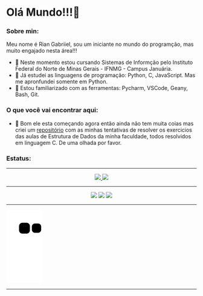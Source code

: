 # Olá Mundo!!!👋

### Sobre min: 

Meu nome é Rian Gabriiel, sou um iniciante no mundo do programção, mas muito engajado nesta área!!!
- 🔭 Neste momento estou cursando Sistemas de Informção pelo Instituto Federal do Norte de Minas Gerais - IFNMG - Campus Januária.
- 🌱 Já estudei as linguagens de programação: Python, C, JavaScript. Mas me apronfundei somente em Python.
- 🤝 Estou familiarizado com as ferramentas: Pycharm, VSCode, Geany, Bash, Git. 

### O que você vai encontrar aqui:

- 🏈 Bom ele esta começando agora então ainda não tem muita coias mas criei um [repositório](https://github.com/RianAndrade/EstudosC) com as minhas tentativas de resolver os exercicios das aulas de Estrutura de Dados da minha faculdade, todos resolvidos em linguagem C. De uma olhada por favor.


### Estatus: 
***
<div align="center">
<a href="https://github.com/RianAndrade">
<img height="180em" src="https://github-readme-stats.vercel.app/api?username=RianAndrade&show_icons=true&theme=dracula&include_all_commits=true&count_private=true"/>
<img height="180em" src="https://github-readme-stats.vercel.app/api/top-langs/?username=RianAndrade&layout=compact&langs_count=7&theme=dracula"/>
</div>

***

<div align="center">
  
[<img src="https://img.shields.io/badge/twitter-%231DA1F2.svg?&style=for-the-badge&logo=twitter&logoColor=white" />](https://twitter.com/USERNAME) 
[<img src="https://img.shields.io/badge/linkedin-%230077B5.svg?&style=for-the-badge&logo=linkedin&logoColor=white" />](https://www.linkedin.com/in/rian-andrade-52489425b/) 
[<img src = "https://img.shields.io/badge/instagram-%23E4405F.svg?&style=for-the-badge&logo=instagram&logoColor=white" >](https://www.instagram.com/riangabriel_rg_hk/?next=%2F)
  
  </div>

 ***
  
![Snake animation](https://github.com/RianAndrade/RianAndrade/blob/output/github-contribution-grid-snake.svg)

 ***
